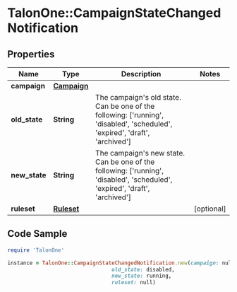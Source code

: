 # TalonOne::CampaignStateChangedNotification

## Properties

Name | Type | Description | Notes
------------ | ------------- | ------------- | -------------
**campaign** | [**Campaign**](Campaign.md) |  | 
**old_state** | **String** | The campaign&#39;s old state. Can be one of the following: [&#39;running&#39;, &#39;disabled&#39;, &#39;scheduled&#39;, &#39;expired&#39;, &#39;draft&#39;, &#39;archived&#39;]  | 
**new_state** | **String** | The campaign&#39;s new state. Can be one of the following: [&#39;running&#39;, &#39;disabled&#39;, &#39;scheduled&#39;, &#39;expired&#39;, &#39;draft&#39;, &#39;archived&#39;]  | 
**ruleset** | [**Ruleset**](Ruleset.md) |  | [optional] 

## Code Sample

```ruby
require 'TalonOne'

instance = TalonOne::CampaignStateChangedNotification.new(campaign: null,
                                 old_state: disabled,
                                 new_state: running,
                                 ruleset: null)
```


